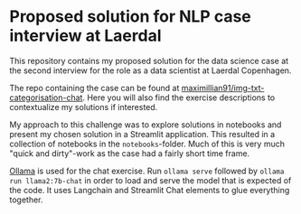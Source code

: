 # Proposed solution for NLP case interview at Laerdal

This repository contains my proposed solution for the data science case at the second interview for the role as a data scientist at Laerdal Copenhagen.

The repo containing the case can be found at [maximillian91/img-txt-categorisation-chat](https://github.com/maximillian91/img-txt-categorisation-chat/tree/main). Here you will also find the exercise descriptions to contextualize my solutions if interested.

My approach to this challenge was to explore solutions in notebooks and present my chosen solution in a Streamlit application. This resulted in a collection of notebooks in the `notebooks`-folder. Much of this is very much "quick and dirty"-work as the case had a fairly short time frame. 

[Ollama](https://ollama.ai/) is used for the chat exercise. Run `ollama serve` followed by `ollama run llama2:7b-chat` in order to load and serve the model that is expected of the code. It uses Langchain and Streamlit Chat elements to glue everything together.
